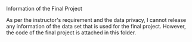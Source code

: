 Information of the Final Project



As per the instructor's requirement and the data privacy, I cannot release any information of the data set that is used for the final project. However, the code of the final project is attached in this folder. 